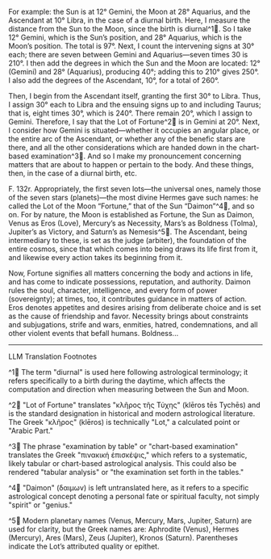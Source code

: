 For example: the Sun is at 12° Gemini, the Moon at 28° Aquarius, and the Ascendant at 10° Libra, in the case of a diurnal birth. Here, I measure the distance from the Sun to the Moon, since the birth is diurnal^1🤖. So I take 12° Gemini, which is the Sun’s position, and 28° Aquarius, which is the Moon’s position. The total is 97°. Next, I count the intervening signs at 30° each; there are seven between Gemini and Aquarius—seven times 30 is 210°. I then add the degrees in which the Sun and the Moon are located: 12° (Gemini) and 28° (Aquarius), producing 40°; adding this to 210° gives 250°. I also add the degrees of the Ascendant, 10°, for a total of 260°. 

Then, I begin from the Ascendant itself, granting the first 30° to Libra. Thus, I assign 30° each to Libra and the ensuing signs up to and including Taurus; that is, eight times 30°, which is 240°. There remain 20°, which I assign to Gemini. Therefore, I say that the Lot of Fortune^2🤖 is in Gemini at 20°. Next, I consider how Gemini is situated—whether it occupies an angular place, or the entire arc of the Ascendant, or whether any of the benefic stars are there, and all the other considerations which are handed down in the chart-based examination^3🤖. And so I make my pronouncement concerning matters that are about to happen or pertain to the body. And these things, then, in the case of a diurnal birth, etc.

F. 132r. Appropriately, the first seven lots—the universal ones, namely those of the seven stars (planets)—the most divine Hermes gave such names: he called the Lot of the Moon “Fortune,” that of the Sun “Daimon”^4🤖, and so on. For by nature, the Moon is established as Fortune, the Sun as Daimon, Venus as Eros (Love), Mercury’s as Necessity, Mars’s as Boldness (Tolma), Jupiter’s as Victory, and Saturn’s as Nemesis^5🤖. The Ascendant, being intermediary to these, is set as the judge (arbiter), the foundation of the entire cosmos, since that which comes into being draws its life first from it, and likewise every action takes its beginning from it.

Now, Fortune signifies all matters concerning the body and actions in life, and has come to indicate possessions, reputation, and authority. Daimon rules the soul, character, intelligence, and every form of power (sovereignty); at times, too, it contributes guidance in matters of action. Eros denotes appetites and desires arising from deliberate choice and is set as the cause of friendship and favor. Necessity brings about constraints and subjugations, strife and wars, enmities, hatred, condemnations, and all other violent events that befall humans. Boldness...

---

LLM Translation Footnotes

^1🤖 The term "diurnal" is used here following astrological terminology; it refers specifically to a birth during the daytime, which affects the computation and direction when measuring between the Sun and Moon.

^2🤖 "Lot of Fortune" translates "κλῆρος τῆς Τύχης" (klēros tēs Tychēs) and is the standard designation in historical and modern astrological literature. The Greek "κλῆρος" (klēros) is technically "Lot," a calculated point or "Arabic Part."

^3🤖 The phrase "examination by table" or "chart-based examination" translates the Greek "πινακική ἐπισκέψις," which refers to a systematic, likely tabular or chart-based astrological analysis. This could also be rendered "tabular analysis" or "the examination set forth in the tables."

^4🤖 "Daimon" (δαιμων) is left untranslated here, as it refers to a specific astrological concept denoting a personal fate or spiritual faculty, not simply "spirit" or "genius."

^5🤖 Modern planetary names (Venus, Mercury, Mars, Jupiter, Saturn) are used for clarity, but the Greek names are: Aphrodite (Venus), Hermes (Mercury), Ares (Mars), Zeus (Jupiter), Kronos (Saturn). Parentheses indicate the Lot’s attributed quality or epithet.